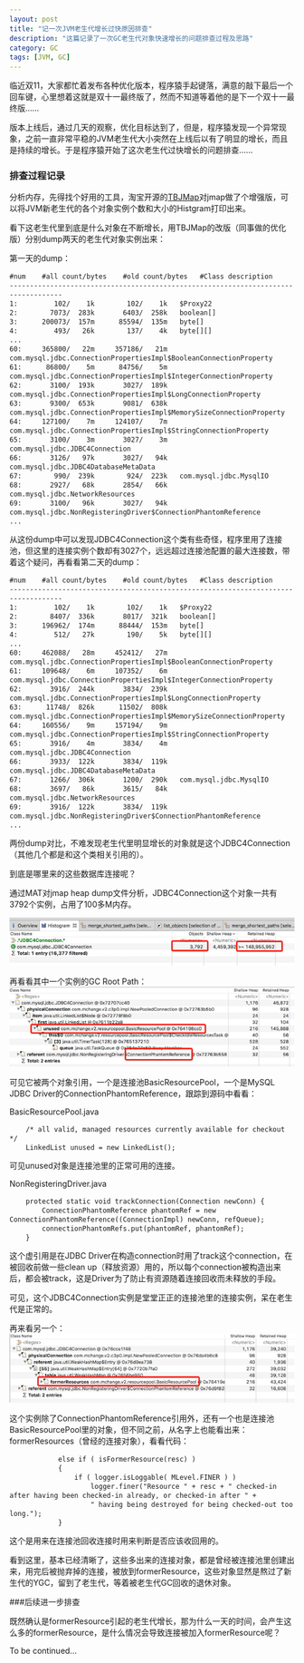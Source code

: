 ```yaml
---
layout: post
title: "记一次JVM老生代增长过快原因排查"
description: "这篇记录了一次GC老生代对象快速增长的问题排查过程及思路"
category: GC
tags: [JVM, GC]
---
```


临近双11，大家都忙着发布各种优化版本，程序猿手起键落，满意的敲下最后一个回车键，心里想着这就是双十一最终版了，然而不知道等着他的是下一个双十一最终版……

版本上线后，通过几天的观察，优化目标达到了，但是，程序猿发现一个异常现象，之前一直非常平稳的JVM老生代大小突然在上线后以有了明显的增长，而且是持续的增长。于是程序猿开始了这次老生代过快增长的问题排查……

### 排查过程记录
分析内存，先得找个好用的工具，淘宝开源的[TBJMap](https://github.com/jlusdy/TBJMap)对jmap做了个增强版，可以将JVM新老生代的各个对象实例个数和大小的Histgram打印出来。

看下这老生代里到底是什么对象在不断增长，用TBJMap的改版（同事做的优化版）分别dump两天的老生代对象实例出来：

第一天的dump：


```
#num	#all count/bytes    #old count/bytes   #Class description
-----------------------------------------------------------------------------------
1:	       102/    1k        102/    1k   $Proxy22
2:	      7073/  283k       6403/  258k   boolean[]
3:	    200073/  157m      85594/  135m   byte[]
4:	       493/   26k        137/    4k   byte[][]
...
60:	    365800/   22m     357186/   21m   com.mysql.jdbc.ConnectionPropertiesImpl$BooleanConnectionProperty
61:	     86800/    5m      84756/    5m   com.mysql.jdbc.ConnectionPropertiesImpl$IntegerConnectionProperty
62:	      3100/  193k       3027/  189k   com.mysql.jdbc.ConnectionPropertiesImpl$LongConnectionProperty
63:	      9300/  653k       9081/  638k   com.mysql.jdbc.ConnectionPropertiesImpl$MemorySizeConnectionProperty
64:	    127100/    7m     124107/    7m   com.mysql.jdbc.ConnectionPropertiesImpl$StringConnectionProperty
65:	      3100/    3m       3027/    3m   com.mysql.jdbc.JDBC4Connection
66:	      3126/   97k       3027/   94k   com.mysql.jdbc.JDBC4DatabaseMetaData
67:	       990/  239k        924/  223k   com.mysql.jdbc.MysqlIO
68:	      2927/   68k       2854/   66k   com.mysql.jdbc.NetworkResources
69:	      3100/   96k       3027/   94k   com.mysql.jdbc.NonRegisteringDriver$ConnectionPhantomReference
...
```
从这份dump中可以发现JDBC4Connection这个类有些奇怪，程序里用了连接池，但这里的连接实例个数却有3027个，远远超过连接池配置的最大连接数，带着这个疑问，再看看第二天的dump：

```
#num	#all count/bytes    #old count/bytes   #Class description
-----------------------------------------------------------------------------------
1:	       102/    1k        102/    1k   $Proxy22
2:	      8407/  336k       8017/  321k   boolean[]
3:	    196962/  174m      88444/  153m   byte[]
4:	       512/   27k        190/    5k   byte[][]
...
60:	    462088/   28m     452412/   27m   com.mysql.jdbc.ConnectionPropertiesImpl$BooleanConnectionProperty
61:	    109648/    6m     107352/    6m   com.mysql.jdbc.ConnectionPropertiesImpl$IntegerConnectionProperty
62:	      3916/  244k       3834/  239k   com.mysql.jdbc.ConnectionPropertiesImpl$LongConnectionProperty
63:	     11748/  826k      11502/  808k   com.mysql.jdbc.ConnectionPropertiesImpl$MemorySizeConnectionProperty
64:	    160556/    9m     157194/    9m   com.mysql.jdbc.ConnectionPropertiesImpl$StringConnectionProperty
65:	      3916/    4m       3834/    4m   com.mysql.jdbc.JDBC4Connection
66:	      3933/  122k       3834/  119k   com.mysql.jdbc.JDBC4DatabaseMetaData
67:	      1266/  306k       1200/  290k   com.mysql.jdbc.MysqlIO
68:	      3697/   86k       3615/   84k   com.mysql.jdbc.NetworkResources
69:	      3916/  122k       3834/  119k   com.mysql.jdbc.NonRegisteringDriver$ConnectionPhantomReference
...
```
两份dump对比，不难发现老生代里明显增长的对象就是这个JDBC4Connection（其他几个都是和这个类相关引用的）。

到底是哪里来的这些数据库连接呢？

通过MAT对jmap heap dump文件分析，JDBC4Connection这个对象一共有3792个实例，占用了100多M内存。

![image](https://raw.githubusercontent.com/Neway6655/neway6655.github.com/master/images/jvm-old-gen-increase/JDBC4Connection.png)

再看看其中一个实例的GC Root Path：
![image](https://raw.githubusercontent.com/Neway6655/neway6655.github.com/master/images/jvm-old-gen-increase/JDBC4Connection_Normal.png)

可见它被两个对象引用，一个是连接池BasicResourcePool，一个是MySQL JDBC Driver的ConnectionPhantomReference，跟踪到源码中看看：

BasicResourcePool.java

```
    /* all valid, managed resources currently available for checkout */
    LinkedList unused = new LinkedList();
```
可见unused对象是连接池里的正常可用的连接。

NonRegisteringDriver.java

```
	protected static void trackConnection(Connection newConn) {
		ConnectionPhantomReference phantomRef = new ConnectionPhantomReference((ConnectionImpl) newConn, refQueue);
		connectionPhantomRefs.put(phantomRef, phantomRef);
	}
```
这个虚引用是在JDBC Driver在构造connection时用了track这个connection，在被回收前做一些clean up（释放资源）用的，所以每个connection被构造出来后，都会被track，这是Driver为了防止有资源随着连接回收而未释放的手段。

可见，这个JDBC4Connection实例是堂堂正正的连接池里的连接实例，呆在老生代是正常的。

再来看另一个：
![image](https://raw.githubusercontent.com/Neway6655/neway6655.github.com/master/images/jvm-old-gen-increase/JDBC4Connection_Abnormal.png)

这个实例除了ConnectionPhantomReference引用外，还有一个也是连接池BasicResourcePool里的对象，但不同之前，从名字上也能看出来：formerResources（曾经的连接对象），看看代码：

```
            else if ( isFormerResource(resc) )
            {
                if ( logger.isLoggable( MLevel.FINER ) )
                    logger.finer("Resource " + resc + " checked-in after having been checked-in already, or checked-in after " +
                    " having being destroyed for being checked-out too long.");
            }
```
这个是用来在连接池回收连接时用来判断是否应该收回用的。

看到这里，基本已经清晰了，这些多出来的连接对象，都是曾经被连接池里创建出来，用完后被抛弃掉的连接，被放到formerResource，这些对象显然是熬过了新生代的YGC，留到了老生代，等着被老生代GC回收的退休对象。

###后续进一步排查

既然确认是formerResource引起的老生代增长，那为什么一天的时间，会产生这么多的formerResource，是什么情况会导致连接被加入formerResource呢？

To be continued...
